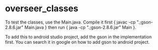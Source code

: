 # overseer_classes
To test the classes, use the Main.java. Compile it first { javac -cp ".;gson-2.8.6.jar" Main.java } then run { java -cp ".;gson-2.8.6.jar" Main }.

To add this to android studio project, add the gson in the implementation first. You can search it in google on how to add gson to android project.
